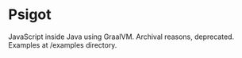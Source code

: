 # Psigot

JavaScript inside Java using GraalVM. Archival reasons, deprecated.
Examples at /examples directory.
